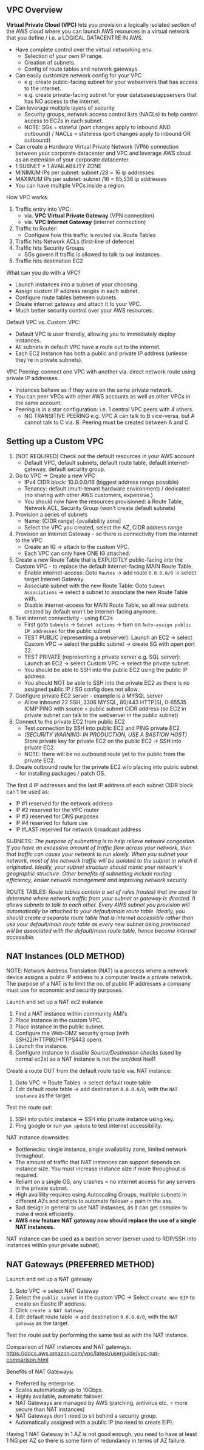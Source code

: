 ## VPC Overview

__Virtual Private Cloud (VPC)__ lets you provision a logically isolated section of the AWS cloud where you can launch AWS resources in a virtual network that you define / i.e. a LOGICAL DATACENTRE IN AWS.
* Have complete control over the virtual networking env.
    * Selection of your own IP range.
    * Creation of subnets.
    * Config of route tables and network gateways.
* Can easily customize network config for your VPC
    * e.g. create public-facing subnet for your webservers that has access to the internet.
    * e.g. create private-facing subnet for your databases/appservers that has NO access to the internet.
* Can leverage multiple layers of security
    * Security groups, network access control lists (NACLs) to help control access to EC2s in each subnet.
    * NOTE: SGs = stateful (port changes apply to inbound AND outbound) / NACLs = stateless (port changes apply to inbound OR outbound)
* Can create a Hardware Virtual Private Network (VPN) connection between your corporate datacenter and VPC and leverage AWS cloud as an extension of your corporate datacenter.
* 1 SUBNET = 1 AVAILABILITY ZONE
* MINIMUM IPs per subnet: subnet /28 = 16 ip addresses
* MAXIMUM IPs per subnet: subnet /16 = 65,536 ip addresses
* You can have multiple VPCs inside a region.

How VPC works:
1. Traffic entry into VPC:
    * via. __VPC Virtual Private Gateway__ (VPN connection)
    * via. __VPC Internet Gateway__ (internet connection)
2. Traffic to Router:
    * Configure how this traffic is routed via. Route Tables
3. Traffic hits Network ACLs (first-line of defence)
4. Traffic hits Security Groups
    * SGs govern if traffic is allowed to talk to our instances.
5. Traffic hits destination EC2

What can you do with a VPC?
* Launch instances into a subnet of your choosing.
* Assign custom IP address ranges in each subnet.
* Configure route tables between subnets.
* Create internet gateway and attach it to your VPC.
* Much better security control over your AWS resources.

Default VPC vs. Custom VPC:
* Default VPC is user friendly, allowing you to immediately deploy instances.
* All subnets in default VPC have a route out to the internet.
* Each EC2 instance has both a public and private IP address (unlesse they're in private subnets).

VPC Peering: connect one VPC with another via. direct network route using private IP addresses.
* Instances behave as if they were on the same private network.
* You can peer VPCs with other AWS accounts as well as other VPCs in the same account.
* Peering is in a star configuration: i.e. 1 central VPC peers with 4 others.
    * NO TRANSITIVE PEERING e.g. VPC A can talk to B vice-versa, but A cannot talk to C via. B. Peering must be created between A and C.

## Setting up a Custom VPC

1. (NOT REQUIRED) Check out the default resources in your AWS account
    * Default VPC, default subnets, default route table, default internet-gateway, default security group.
2. Go to VPC -> Create a new VPC
    * IPv4 CIDR block: 10.0.0.0/16 (biggest address range possible)
    * Tenancy: default (multi-tenant hardware environment) / dedicated (no sharing with other AWS customers, expensive.)
    * You should now have the resources provisioned: a Route Table, Network ACL, Security Group (won't create default subnets)
3. Provision a series of subnets
    * Name: [CIDR range]-[availability zone]
    * Select the VPC you created, select the AZ, CIDR address range
4. Provision an Internet Gateway - so there is connectivity from the internet to the VPC
    * Create an IG -> attach to the custom VPC.
    * Each VPC can only have ONE IG attached.
5. Create a new Route Table that is EXPLICITLY public-facing into the Custom VPC - to replace the default internet-facing MAIN Route Table.
    * Enable internet-access: Goto `Routes` -> add route `0.0.0.0/0` -> select target Internet Gateway.
    * Associate subnet with the new Route Table: Goto `Subnet Associations` -> select a subnet to associate the new Route Table with.
    * Disable internet-access for MAIN Route Table, so all new subnets created by default won't be internet-facing anymore.
6. Test internet connectivity - using EC2s
    * First goto `Subnets` -> `Subnet actions` -> turn on `Auto-assign public IP addresses` for the public subnet
    * TEST PUBLIC (representing a webserver): Launch an EC2 -> select Custom VPC -> select the public subnet -> create SG with open port 22.
    * TEST PRIVATE (representing a private server e.g. SQL server): Launch an EC2 -> select Custom VPC -> select the private subnet.
    * You should be able to SSH into the public EC2 using the public IP address.
    * You should NOT be able to SSH into the private EC2 as there is no assigned public IP / SG config does not allow.
7. Configure private EC2 server - example is a MYSQL server
    * Allow inbound 22 SSH, 3306 MYSQL, 80/443 HTTP(S), 0-65535 ICMP PING with source = public subnet CIDR address (so EC2 in private subnet can talk to the webserver in the public subnet)
8. Connect to the private EC2 from public EC2
    * Test connection by SSH into public EC2 and PING private EC2.
    * _(SECURITY WARNING: IN PRODUCTION, USE A BASTION HOST)_ Store private key for private EC2 on the public EC2 -> SSH into private EC2.
    * NOTE: there will be no outbound route yet to the public from the private EC2.
9. Create outbound route for the private EC2 w/o placing into public subnet - for installing packages / patch OS.

The first 4 IP addresses and the last IP address of each subnet CIDR block can't be used as:
* IP #1 reserved for the network address
* IP #2 reserved for the VPC router
* IP #3 reserved for DNS purposes
* IP #4 reserved for future use
* IP #LAST reserved for network broadcast address

SUBNETS: _The purpose of subnetting is to help relieve network congestion. If you have an excessive amount of traffic flow across your network, then that traffic can cause your network to run slowly. When you subnet your network, most of the network traffic will be isolated to the subnet in which it originated. Ideally, your subnet structure should mimic your network's geographic structure. Other benefits of subnetting include routing efficiency, easier network management and improving network security_

ROUTE TABLES: _Route tables contain a set of rules (routes) that are used to determine where network traffic from your subnet or gateway is directed. It allows subnets to talk to each other. Every AWS subnet you provision will automatically be attached to your default/main route table. Ideally, you should create a separate route table that is internet accessible rather than use your default/main route table as every new subnet being provisioned will be associated with the default/main route table, hence become internet accessible._

## NAT Instances (OLD METHOD)

NOTE: Network Address Translation (NAT) is a process where a network device assigns a public IP address to a computer inside a private network. The purpose of a NAT is to limit the no. of public IP addresses a company must use for economic and security purposes.

Launch and set up a NAT ec2 instance
1. Find a NAT instance within community AMI's
2. Place instance in the custom VPC.
3. Place instance in the public subnet.
4. Configure the Web-DMZ security group (with SSH22/HTTP80/HTTPS443 open).
5. Launch the instance.
6. Configure instance to _disable Source/Destination checks_ (used by normal ec2s) as a NAT instance is not the src/dest itself.

Create a route OUT from the default route table via. NAT instance:
1. Goto VPC -> Route Tables -> select default route table
2. Edit default route table -> add destination `0.0.0.0/0`, with the `NAT instance` as the target.

Test the route out:
1. SSH into public instance -> SSH into private instance using key.
2. Ping google or run `yum update` to test internet accessibility.

NAT instance downsides:
* Bottlenecks: single instance, single availability zone, limited network throughout.
* The amount of traffic that NAT instances can support depends on instance size. You must increase instance size if more throughout is required.
* Reliant on a single OS, any crashes = no internet access for any servers in the private subnet.
* High availility requires using Autoscaling Groups, multiple subnets in different AZs and scripts to automate failover = pain in the ass.
* Bad design in general to use NAT instances, as it can get complex to make it work efficiently.
* __AWS new feature NAT gateway now should replace the use of a single NAT instances.__

NAT instance can be used as a bastion server (server used to RDP/SSH into instances within your private subnet).


## NAT Gateways (PREFERRED METHOD)

Launch and set up a NAT gateway
1. Goto VPC -> select NAT Gateway
2. Select the `public subnet` in the custom VPC -> Select `create new EIP` to create an Elastic IP address.
3. Click `create a NAT Gateway`
4. Edit default route table -> add destination `0.0.0.0/0`, with the `NAT gateway` as the target.

Test the route out by performing the same test as with the NAT instance.

Comparison of NAT instances and NAT gateways: https://docs.aws.amazon.com/vpc/latest/userguide/vpc-nat-comparison.html

Benefits of NAT Gateways:
* Preferred by enterprise.
* Scales automatically up to 10Gbps.
* Highly available, automatic failover.
* NAT Gateways are managed by AWS (patching, antivirus etc. = more secure than NAT instances)
* NAT Gateways don't need to sit behind a security group.
* Automatically assigned with a public IP (no need to create EIP).

Having 1 NAT Gateway in 1 AZ is not good enough, you need to have at least 1 NG per AZ so there is some form of redundancy in terms of AZ failure.
